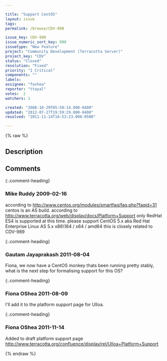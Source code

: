 ```yaml
---

title: "Support CentOS"
layout: issue
tags: 
permalink: /browse/CDV-990

issue_key: CDV-990
issue_numeric_sort_key: 990
issuetype: "New Feature"
project: "Community Development (Terracotta Server)"
project_key: "CDV"
status: "Closed"
resolution: "Fixed"
priority: "1 Critical"
components: ""
labels: 
assignee: "foshea"
reporter: "ttayal"
votes:  2
watchers: 1

created: "2008-10-29T05:50:14.000-0400"
updated: "2012-07-27T19:59:29.000-0400"
resolved: "2011-11-14T16:53:23.000-0500"

---
```




{% raw %}



## Description

<div markdown="1" class="description">



</div>

## Comments


{:.comment-heading}
### **Mike Ruddy** <span class="date">2009-02-16</span>

<div markdown="1" class="comment">

according to http://www.centos.org/modules/smartfaq/faq.php?faqid=31 centos is an AS build.
according to http://www.terracotta.org/web/display/docs/Platform+Support  only RedHat ES4 is supported at this time.
please support CentOS 5.x aka Red Hat Enterprise Linux AS 5.x x86\164 / x64 / amd64
this is closely related to CDV-989

</div>


{:.comment-heading}
### **Gautam Jayaprakash** <span class="date">2011-08-04</span>

<div markdown="1" class="comment">

Fiona, we now have a CentOS monkey thats been running pretty stably, what is the next step for formalising support for this OS?

</div>


{:.comment-heading}
### **Fiona OShea** <span class="date">2011-08-09</span>

<div markdown="1" class="comment">

I'll add it to the platform support page for Ulloa.

</div>


{:.comment-heading}
### **Fiona OShea** <span class="date">2011-11-14</span>

<div markdown="1" class="comment">

Added to draft platform support page 
http://www.terracotta.org/confluence/display/rel/Ulloa+Platform+Support

</div>



{% endraw %}
